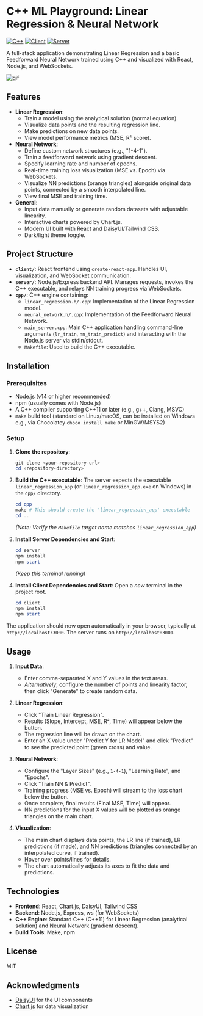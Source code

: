 # C++ ML Playground: Linear Regression & Neural Network

[![C++](https://github.com/Nicolas2912/cpp-ml-react/actions/workflows/cpp.yml/badge.svg?branch=master)](https://github.com/Nicolas2912/cpp-ml-react/actions/workflows/cpp.yml)
[![Client](https://github.com/Nicolas2912/cpp-ml-react/actions/workflows/client.yml/badge.svg?branch=master)](https://github.com/Nicolas2912/cpp-ml-react/actions/workflows/client.yml)
[![Server](https://github.com/Nicolas2912/cpp-ml-react/actions/workflows/server.yml/badge.svg?branch=master)](https://github.com/Nicolas2912/cpp-ml-react/actions/workflows/server.yml)

A full-stack application demonstrating Linear Regression and a basic Feedforward Neural Network trained using C++ and visualized with React, Node.js, and WebSockets.

![gif](./gif/app.gif)

## Features

-   **Linear Regression**:
    -   Train a model using the analytical solution (normal equation).
    -   Visualize data points and the resulting regression line.
    -   Make predictions on new data points.
    -   View model performance metrics (MSE, R² score).
-   **Neural Network**:
    -   Define custom network structures (e.g., "1-4-1").
    -   Train a feedforward network using gradient descent.
    -   Specify learning rate and number of epochs.
    -   Real-time training loss visualization (MSE vs. Epoch) via WebSockets.
    -   Visualize NN predictions (orange triangles) alongside original data points, connected by a smooth interpolated line.
    -   View final MSE and training time.
-   **General**:
    -   Input data manually or generate random datasets with adjustable linearity.
    -   Interactive charts powered by Chart.js.
    -   Modern UI built with React and DaisyUI/Tailwind CSS.
    -   Dark/light theme toggle.

## Project Structure

-   **`client/`**: React frontend using `create-react-app`. Handles UI, visualization, and WebSocket communication.
-   **`server/`**: Node.js/Express backend API. Manages requests, invokes the C++ executable, and relays NN training progress via WebSockets.
-   **`cpp/`**: C++ engine containing:
    -   `linear_regression.h/.cpp`: Implementation of the Linear Regression model.
    -   `neural_network.h/.cpp`: Implementation of the Feedforward Neural Network.
    -   `main_server.cpp`: Main C++ application handling command-line arguments (`lr_train`, `nn_train_predict`) and interacting with the Node.js server via stdin/stdout.
    -   `Makefile`: Used to build the C++ executable.

## Installation

### Prerequisites

-   Node.js (v14 or higher recommended)
-   npm (usually comes with Node.js)
-   A C++ compiler supporting C++11 or later (e.g., g++, Clang, MSVC)
-   `make` build tool (standard on Linux/macOS, can be installed on Windows e.g., via Chocolatey `choco install make` or MinGW/MSYS2)

### Setup

1.  **Clone the repository**:
    ```powershell
    git clone <your-repository-url>
    cd <repository-directory>
    ```

2.  **Build the C++ executable**:
    The server expects the executable `linear_regression_app` (or `linear_regression_app.exe` on Windows) in the `cpp/` directory.
    ```powershell
    cd cpp
    make # This should create the 'linear_regression_app' executable
    cd ..
    ```
    *(Note: Verify the `Makefile` target name matches `linear_regression_app`)*

3.  **Install Server Dependencies and Start**:
    ```powershell
    cd server
    npm install
    npm start
    ```
    *(Keep this terminal running)*

4.  **Install Client Dependencies and Start**:
    Open a *new* terminal in the project root.
    ```powershell
    cd client
    npm install
    npm start
    ```

The application should now open automatically in your browser, typically at `http://localhost:3000`. The server runs on `http://localhost:3001`.

## Usage

1.  **Input Data**:
    -   Enter comma-separated X and Y values in the text areas.
    -   *Alternatively*, configure the number of points and linearity factor, then click "Generate" to create random data.

2.  **Linear Regression**:
    -   Click "Train Linear Regression".
    -   Results (Slope, Intercept, MSE, R², Time) will appear below the button.
    -   The regression line will be drawn on the chart.
    -   Enter an X value under "Predict Y for LR Model" and click "Predict" to see the predicted point (green cross) and value.

3.  **Neural Network**:
    -   Configure the "Layer Sizes" (e.g., `1-4-1`), "Learning Rate", and "Epochs".
    -   Click "Train NN & Predict".
    -   Training progress (MSE vs. Epoch) will stream to the loss chart below the button.
    -   Once complete, final results (Final MSE, Time) will appear.
    -   NN predictions for the input X values will be plotted as orange triangles on the main chart.

4.  **Visualization**:
    -   The main chart displays data points, the LR line (if trained), LR predictions (if made), and NN predictions (triangles connected by an interpolated curve, if trained).
    -   Hover over points/lines for details.
    -   The chart automatically adjusts its axes to fit the data and predictions.

## Technologies

-   **Frontend**: React, Chart.js, DaisyUI, Tailwind CSS
-   **Backend**: Node.js, Express, ws (for WebSockets)
-   **C++ Engine**: Standard C++ (C++11) for Linear Regression (analytical solution) and Neural Network (gradient descent).
-   **Build Tools**: Make, npm

## License

MIT

## Acknowledgments

- [DaisyUI](https://daisyui.com/) for the UI components
- [Chart.js](https://www.chartjs.org/) for data visualization
